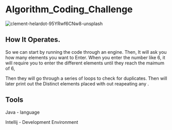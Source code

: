 # Algorithm_Coding_Challenge

![clement-helardot-95YRwf6CNw8-unsplash](https://user-images.githubusercontent.com/64009508/118152858-daa17e00-b41d-11eb-976a-477086a5380c.jpg)


## How It Operates.
  
 So we can start by running the code through an engine.
 Then, It will ask you how many elements you want to Enter.
 When you enter the number like 6, it will require you to enter the different elements until they reach the maimum of 6,

 Then they will go through a series of loops to check for duplicates.
 Then will later print out the Distinct elements placed with out reapeating any .


## Tools
Java - language

Intellij -  Development Environment
